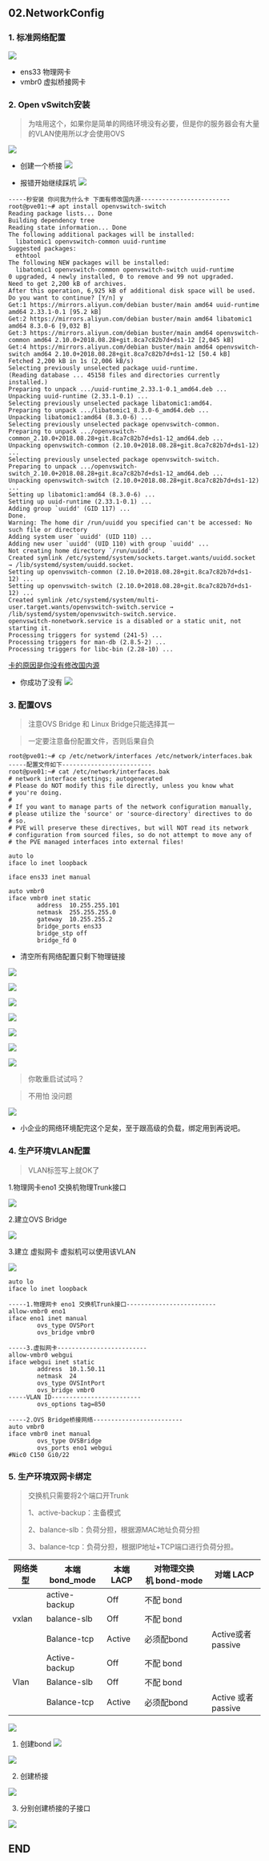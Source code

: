 ## 02.NetworkConfig

### 1. 标准网络配置

![](.02.NetworkConfig_images/8a980f19.png)

- ens33 物理网卡
- vmbr0 虚拟桥接网卡

### 2. Open vSwitch安装

> 为啥用这个，如果你是简单的网络环境没有必要，但是你的服务器会有大量的VLAN使用所以才会使用OVS


![](.02.NetworkConfig_images/fbc4162a.png)

- 创建一个桥接
![](.02.NetworkConfig_images/c5a27142.png)

- 报错开始继续踩坑
![](.02.NetworkConfig_images/e196da98.png)

````
-----秒安装 你问我为什么卡 下面有修改国内源-------------------------
root@pve01:~# apt install openvswitch-switch
Reading package lists... Done
Building dependency tree       
Reading state information... Done
The following additional packages will be installed:
  libatomic1 openvswitch-common uuid-runtime
Suggested packages:
  ethtool
The following NEW packages will be installed:
  libatomic1 openvswitch-common openvswitch-switch uuid-runtime
0 upgraded, 4 newly installed, 0 to remove and 99 not upgraded.
Need to get 2,200 kB of archives.
After this operation, 6,925 kB of additional disk space will be used.
Do you want to continue? [Y/n] y
Get:1 https://mirrors.aliyun.com/debian buster/main amd64 uuid-runtime amd64 2.33.1-0.1 [95.2 kB]
Get:2 https://mirrors.aliyun.com/debian buster/main amd64 libatomic1 amd64 8.3.0-6 [9,032 B]
Get:3 https://mirrors.aliyun.com/debian buster/main amd64 openvswitch-common amd64 2.10.0+2018.08.28+git.8ca7c82b7d+ds1-12 [2,045 kB]
Get:4 https://mirrors.aliyun.com/debian buster/main amd64 openvswitch-switch amd64 2.10.0+2018.08.28+git.8ca7c82b7d+ds1-12 [50.4 kB]
Fetched 2,200 kB in 1s (2,006 kB/s)           
Selecting previously unselected package uuid-runtime.
(Reading database ... 45158 files and directories currently installed.)
Preparing to unpack .../uuid-runtime_2.33.1-0.1_amd64.deb ...
Unpacking uuid-runtime (2.33.1-0.1) ...
Selecting previously unselected package libatomic1:amd64.
Preparing to unpack .../libatomic1_8.3.0-6_amd64.deb ...
Unpacking libatomic1:amd64 (8.3.0-6) ...
Selecting previously unselected package openvswitch-common.
Preparing to unpack .../openvswitch-common_2.10.0+2018.08.28+git.8ca7c82b7d+ds1-12_amd64.deb ...
Unpacking openvswitch-common (2.10.0+2018.08.28+git.8ca7c82b7d+ds1-12) ...
Selecting previously unselected package openvswitch-switch.
Preparing to unpack .../openvswitch-switch_2.10.0+2018.08.28+git.8ca7c82b7d+ds1-12_amd64.deb ...
Unpacking openvswitch-switch (2.10.0+2018.08.28+git.8ca7c82b7d+ds1-12) ...
Setting up libatomic1:amd64 (8.3.0-6) ...
Setting up uuid-runtime (2.33.1-0.1) ...
Adding group `uuidd' (GID 117) ...
Done.
Warning: The home dir /run/uuidd you specified can't be accessed: No such file or directory
Adding system user `uuidd' (UID 110) ...
Adding new user `uuidd' (UID 110) with group `uuidd' ...
Not creating home directory `/run/uuidd'.
Created symlink /etc/systemd/system/sockets.target.wants/uuidd.socket → /lib/systemd/system/uuidd.socket.
Setting up openvswitch-common (2.10.0+2018.08.28+git.8ca7c82b7d+ds1-12) ...
Setting up openvswitch-switch (2.10.0+2018.08.28+git.8ca7c82b7d+ds1-12) ...
Created symlink /etc/systemd/system/multi-user.target.wants/openvswitch-switch.service → /lib/systemd/system/openvswitch-switch.service.
openvswitch-nonetwork.service is a disabled or a static unit, not starting it.
Processing triggers for systemd (241-5) ...
Processing triggers for man-db (2.8.5-2) ...
Processing triggers for libc-bin (2.28-10) ...
````
[卡的原因是你没有修改国内源](03.proxmox国内源.md)

- 你成功了没有
![](.02.NetworkConfig_images/7810d295.png)

### 3. 配置OVS
> 注意OVS Bridge 和 Linux Bridge只能选择其一

> 一定要注意备份配置文件，否则后果自负

````
root@pve01:~# cp /etc/network/interfaces /etc/network/interfaces.bak
-----配置文件如下-------------------------
root@pve01:~# cat /etc/network/interfaces.bak
# network interface settings; autogenerated
# Please do NOT modify this file directly, unless you know what
# you're doing.
#
# If you want to manage parts of the network configuration manually,
# please utilize the 'source' or 'source-directory' directives to do
# so.
# PVE will preserve these directives, but will NOT read its network
# configuration from sourced files, so do not attempt to move any of
# the PVE managed interfaces into external files!

auto lo
iface lo inet loopback

iface ens33 inet manual

auto vmbr0
iface vmbr0 inet static
        address  10.255.255.101
        netmask  255.255.255.0
        gateway  10.255.255.2
        bridge_ports ens33
        bridge_stp off
        bridge_fd 0
````
- 清空所有网络配置只剩下物理链接

![](.02.NetworkConfig_images/399206e6.png)

![](.02.NetworkConfig_images/33bd93d3.png)

![](.02.NetworkConfig_images/d75770cb.png)

![](.02.NetworkConfig_images/dece643b.png)

![](.02.NetworkConfig_images/769e554e.png)

![](.02.NetworkConfig_images/e6c8cf1a.png)

![](.02.NetworkConfig_images/b327e6cc.png)

> 你敢重启试试吗？

> 不用怕 没问题

![](.02.NetworkConfig_images/e016193d.png)

- 小企业的网络环境配完这个足矣，至于跟高级的负载，绑定用到再说吧。

### 4. 生产环境VLAN配置

> VLAN标签写上就OK了

1.物理网卡eno1 交换机物理Trunk接口

![](.02.NetworkConfig_images/1244dee6.png)

2.建立OVS Bridge

![](.02.NetworkConfig_images/4912f37f.png)

3.建立 虚拟网卡 虚拟机可以使用该VLAN

![](.02.NetworkConfig_images/8513f99a.png)

````
auto lo
iface lo inet loopback

-----1.物理网卡 eno1 交换机Trunk接口-------------------------
allow-vmbr0 eno1
iface eno1 inet manual
        ovs_type OVSPort
        ovs_bridge vmbr0

-----3.虚拟网卡-------------------------
allow-vmbr0 webgui
iface webgui inet static
        address  10.1.50.11
        netmask  24
        ovs_type OVSIntPort
        ovs_bridge vmbr0
-----VLAN ID-------------------------
        ovs_options tag=850

-----2.OVS Bridge桥接网络-------------------------
auto vmbr0
iface vmbr0 inet manual
        ovs_type OVSBridge
        ovs_ports eno1 webgui
#Nic0 C150 Gi0/22
````

### 5. 生产环境双网卡绑定

> 交换机只需要将2个端口开Trunk
>
>1、active-backup：主备模式
>
>2、balance-slb：负荷分担，根据源MAC地址负荷分担
>
>3、balance-tcp：负荷分担，根据IP地址+TCP端口进行负荷分担。

|	网络类型	|	本端bond_mode	|	本端 LACP	|	对物理交换机 bond-mode	|	对端 LACP	|
|	---	|	---	|	---	|	---	|	---	|
|		|	active-backup	|	Off	|	不配 bond	|	 	|
|	vxlan 	|	balance-slb	|	Off	|	不配 bond	|	 	|		|
|	 	|	Balance-tcp	|	Active	|	必须配bond	|	Active或者passive	|
|		|	Active-backup	|	Off	|	不配 bond	|	 	|
|	Vlan 	|	Balance-slb	|	Off	|	不配 bond	|	 	|		|
|	 	|	Balance-tcp	|	Active	|	必须配bond	|	Active 或者passive	|		|

![](.02.NetworkConfig_images/f26a72a1.png)

1. 创建bond
![](.02.NetworkConfig_images/adfdc9b4.png)

![](.02.NetworkConfig_images/b5ce6503.png)

2. 创建桥接

![](.02.NetworkConfig_images/d3344625.png)

3. 分别创建桥接的子接口

![](.02.NetworkConfig_images/992510a3.png)



## END
